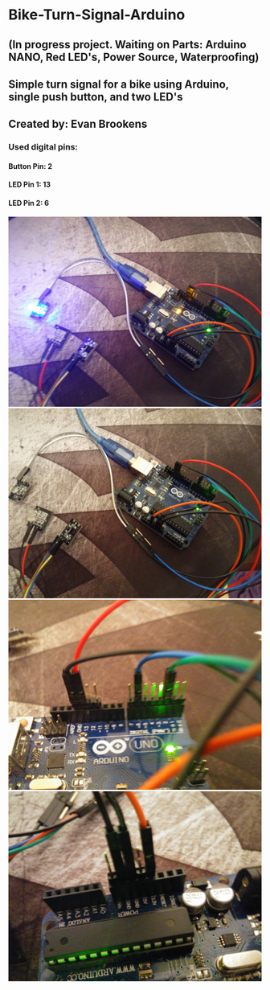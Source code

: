 # Bike-Turn-Signal-Arduino
## (In progress project. Waiting on Parts: Arduino NANO, Red LED's, Power Source, Waterproofing)
## Simple turn signal for a bike using Arduino, single push button, and two LED's
## Created by: Evan Brookens
### Used digital pins:
#### Button Pin: 2
#### LED Pin 1: 13
#### LED Pin 2: 6  
![Right Light On](https://github.com/evbr1432/Bike-Turn-Signal-Arduino/blob/master/images/Arduino_bike1.jpg "UNO light on")
![Whole Project](https://github.com/evbr1432/Bike-Turn-Signal-Arduino/blob/master/images/Arduino_bike2.jpg "UNO whole project")
![Pins Used](https://github.com/evbr1432/Bike-Turn-Signal-Arduino/blob/master/images/Arduino_bike3.jpg "UNO Pins Used")
![Power/Ground Pins](https://github.com/evbr1432/Bike-Turn-Signal-Arduino/blob/master/images/Arduino_bike4.jpg "Power/Ground Pins")
